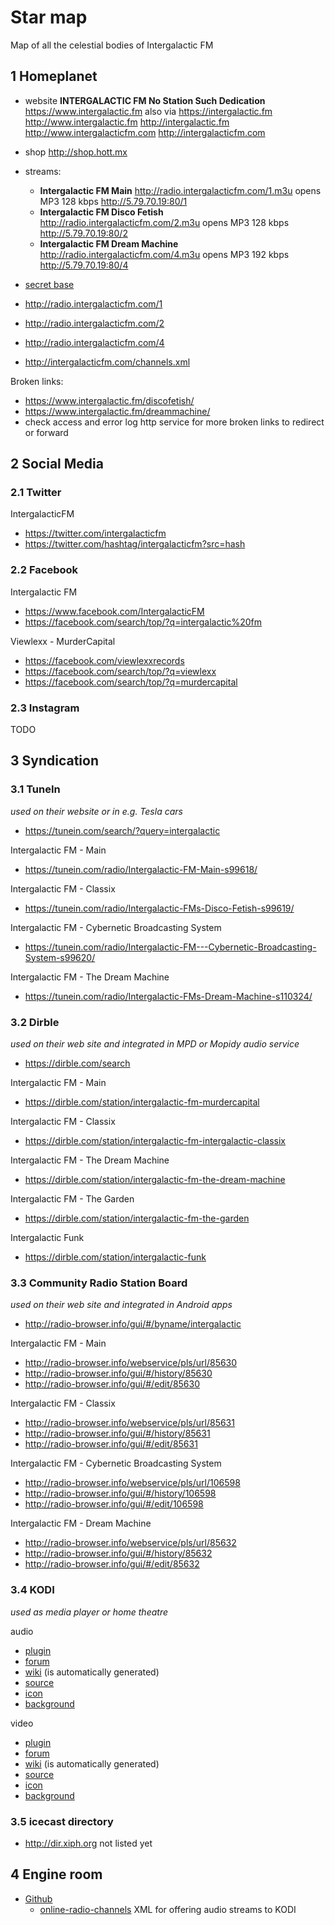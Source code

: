 # Star map

Map of all the celestial bodies of Intergalactic FM

## 1 Homeplanet

* website **INTERGALACTIC FM No Station Such Dedication** https://www.intergalactic.fm also via https://intergalactic.fm http://www.intergalactic.fm http://intergalactic.fm http://www.intergalacticfm.com http://intergalacticfm.com
* shop http://shop.hott.mx 
* streams:
  * **Intergalactic FM Main** http://radio.intergalacticfm.com/1.m3u opens MP3 128 kbps http://5.79.70.19:80/1
  * **Intergalactic FM Disco Fetish** http://radio.intergalacticfm.com/2.m3u opens MP3 128 kbps http://5.79.70.19:80/2
  * **Intergalactic FM Dream Machine** http://radio.intergalacticfm.com/4.m3u opens MP3 192 kbps http://5.79.70.19:80/4
* [secret base](http://intergalacticfm.net/)

* http://radio.intergalacticfm.com/1
* http://radio.intergalacticfm.com/2
* http://radio.intergalacticfm.com/4

* http://intergalacticfm.com/channels.xml

Broken links:
* https://www.intergalactic.fm/discofetish/
* https://www.intergalactic.fm/dreammachine/
* check access and error log http service for more broken links to redirect or forward


## 2 Social Media


### 2.1 Twitter

IntergalacticFM
* https://twitter.com/intergalacticfm
* https://twitter.com/hashtag/intergalacticfm?src=hash


### 2.2 Facebook

Intergalactic FM
* https://www.facebook.com/IntergalacticFM
* https://facebook.com/search/top/?q=intergalactic%20fm

Viewlexx - MurderCapital
* https://facebook.com/viewlexxrecords
* https://facebook.com/search/top/?q=viewlexx
* https://facebook.com/search/top/?q=murdercapital

### 2.3 Instagram

TODO


## 3 Syndication


### 3.1 TuneIn

_used on their website or in e.g. Tesla cars_

* https://tunein.com/search/?query=intergalactic

Intergalactic FM - Main
* https://tunein.com/radio/Intergalactic-FM-Main-s99618/

Intergalactic FM - Classix
* https://tunein.com/radio/Intergalactic-FMs-Disco-Fetish-s99619/

Intergalactic FM - Cybernetic Broadcasting System
* https://tunein.com/radio/Intergalactic-FM---Cybernetic-Broadcasting-System-s99620/

Intergalactic FM - The Dream Machine
* https://tunein.com/radio/Intergalactic-FMs-Dream-Machine-s110324/


### 3.2 Dirble

_used on their web site and integrated in MPD or Mopidy audio service_

* https://dirble.com/search

Intergalactic FM - Main
* https://dirble.com/station/intergalactic-fm-murdercapital

Intergalactic FM - Classix
* https://dirble.com/station/intergalactic-fm-intergalactic-classix

Intergalactic FM - The Dream Machine
* https://dirble.com/station/intergalactic-fm-the-dream-machine

Intergalactic FM - The Garden
* https://dirble.com/station/intergalactic-fm-the-garden

Intergalactic Funk
* https://dirble.com/station/intergalactic-funk


### 3.3 Community Radio Station Board

_used on their web site and integrated in Android apps_

* http://radio-browser.info/gui/#/byname/intergalactic

Intergalactic FM - Main
* http://radio-browser.info/webservice/pls/url/85630
* http://radio-browser.info/gui/#/history/85630
* http://radio-browser.info/gui/#/edit/85630

Intergalactic FM - Classix
* http://radio-browser.info/webservice/pls/url/85631
* http://radio-browser.info/gui/#/history/85631
* http://radio-browser.info/gui/#/edit/85631

Intergalactic FM - Cybernetic Broadcasting System
* http://radio-browser.info/webservice/pls/url/106598
* http://radio-browser.info/gui/#/history/106598
* http://radio-browser.info/gui/#/edit/106598

Intergalactic FM - Dream Machine
* http://radio-browser.info/webservice/pls/url/85632
* http://radio-browser.info/gui/#/history/85632
* http://radio-browser.info/gui/#/edit/85632


### 3.4 KODI

_used as media player or home theatre_

audio
* [plugin](https://kodi.tv/addon/music-add-ons-plugins/intergalactic-fm)
* [forum](https://forum.kodi.tv/showthread.php?tid=257200)
* [wiki](http://kodi.wiki/view/Add-on:Intergalactic%20FM) (is automatically generated)
* [source](https://github.com/intergalacticfm/plugin.audio.intergalacticfm)
* [icon](https://github.com/intergalacticfm/plugin.audio.intergalacticfm/blob/master/icon.png)
* [background](https://github.com/intergalacticfm/plugin.audio.intergalacticfm/blob/master/fanart.jpg)

video
* [plugin](https://kodi.tv/addon/plugins-video-add-ons/intergalactic-fm-tv)
* [forum](https://forum.kodi.tv/showthread.php?tid=257201)
* [wiki](http://kodi.wiki/view/Add-on:Intergalactic%20FM%20TV) (is automatically generated)
* [source](https://github.com/intergalacticfm/plugin.video.intergalacticfm)
* [icon](https://github.com/intergalacticfm/plugin.video.intergalacticfm/blob/master/icon.png)
* [background](https://github.com/intergalacticfm/plugin.video.intergalacticfm/blob/master/fanart.jpg)

### 3.5 icecast directory

* http://dir.xiph.org not listed yet


## 4 Engine room

* [Github](https://github.com/intergalacticfm)
  * [online-radio-channels](https://github.com/intergalacticfm/online-radio-channels) XML for offering audio streams to KODI

